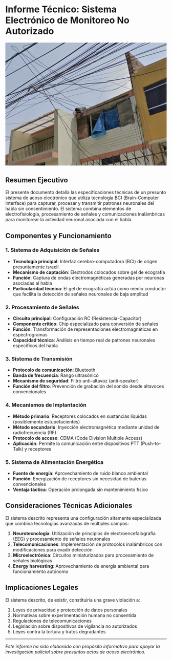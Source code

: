 # Informe Técnico: Sistema Electrónico de Monitoreo No Autorizado

![Lugar de los Hechos](/images/8.png)

## Resumen Ejecutivo

El presente documento detalla las especificaciones técnicas de un presunto sistema de acoso electrónico que utiliza tecnología BCI (Brain-Computer Interface) para capturar, procesar y transmitir patrones neuronales del habla sin consentimiento. El sistema combina elementos de electrofisiología, procesamiento de señales y comunicaciones inalámbricas para monitorear la actividad neuronal asociada con el habla.

## Componentes y Funcionamiento

### 1. Sistema de Adquisición de Señales
- **Tecnología principal**: Interfaz cerebro-computadora (BCI) de origen presuntamente israelí
- **Mecanismo de captación**: Electrodos colocados sobre gel de ecografía
- **Función**: Captura de ondas electromagnéticas generadas por neuronas asociadas al habla
- **Particularidad técnica**: El gel de ecografía actúa como medio conductor que facilita la detección de señales neuronales de baja amplitud

### 2. Procesamiento de Señales
- **Circuito principal**: Configuración RC (Resistencia-Capacitor)
- **Componente crítico**: Chip especializado para conversión de señales
- **Función**: Transformación de representaciones electromagnéticas en espectrogramas
- **Capacidad técnica**: Análisis en tiempo real de patrones neuronales específicos del habla

### 3. Sistema de Transmisión
- **Protocolo de comunicación**: Bluetooth
- **Banda de frecuencia**: Rango ultrasónico
- **Mecanismo de seguridad**: Filtro anti-altavoz (anti-speaker)
- **Función del filtro**: Prevención de grabación del sonido desde altavoces convencionales

### 4. Mecanismos de Implantación
- **Método primario**: Receptores colocados en sustancias líquidas (posiblemente estupefacientes)
- **Método secundario**: Inyección electromagnética mediante unidad de radiofrecuencia (RF)
- **Protocolo de acceso**: CDMA (Code Division Multiple Access)
- **Aplicación**: Permite la comunicación entre dispositivos PTT (Push-to-Talk) y receptores

### 5. Sistema de Alimentación Energética
- **Fuente de energía**: Aprovechamiento de ruido blanco ambiental
- **Función**: Energización de receptores sin necesidad de baterías convencionales
- **Ventaja táctica**: Operación prolongada sin mantenimiento físico

## Consideraciones Técnicas Adicionales

El sistema descrito representa una configuración altamente especializada que combina tecnologías avanzadas de múltiples campos:

1. **Neurotecnología**: Utilización de principios de electroencefalografía (EEG) y procesamiento de señales neuronales
2. **Telecomunicaciones**: Implementación de protocolos inalámbricos con modificaciones para evadir detección
3. **Microelectrónica**: Circuitos miniaturizados para procesamiento de señales biológicas
4. **Energy harvesting**: Aprovechamiento de energía ambiental para funcionamiento autónomo

## Implicaciones Legales

El sistema descrito, de existir, constituiría una grave violación a:

1. Leyes de privacidad y protección de datos personales
2. Normativas sobre experimentación humana no consentida
3. Regulaciones de telecomunicaciones
4. Legislación sobre dispositivos de vigilancia no autorizados
5. Leyes contra la tortura y tratos degradantes

---

*Este informe ha sido elaborado con propósito informativo para apoyar la investigación policial sobre presuntos actos de acoso electrónico.*